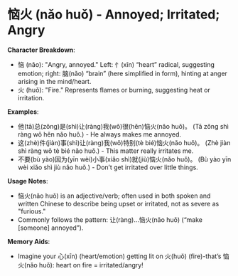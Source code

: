 # **恼火 (nǎo huǒ) - Annoyed; Irritated; Angry**

**Character Breakdown**:  
- 恼 (nǎo): "Angry, annoyed." Left: 忄(xīn) “heart” radical, suggesting emotion; right: 脑(nǎo) “brain” (here simplified in form), hinting at anger arising in the mind/heart.  
- 火 (huǒ): "Fire." Represents flames or burning, suggesting heat or irritation.

**Examples**:  
- 他(tā)总(zǒng)是(shì)让(ràng)我(wǒ)很(hěn)恼火(nǎo huǒ)。 (Tā zǒng shì ràng wǒ hěn nǎo huǒ.) - He always makes me annoyed.  
- 这(zhè)件(jiàn)事(shì)让(ràng)我(wǒ)特别(tè bié)恼火(nǎo huǒ)。 (Zhè jiàn shì ràng wǒ tè bié nǎo huǒ.) - This matter really irritates me.  
- 不要(bù yào)因为(yīn wèi)小事(xiǎo shì)就(jiù)恼火(nǎo huǒ)。 (Bù yào yīn wèi xiǎo shì jiù nǎo huǒ.) - Don’t get irritated over little things.

**Usage Notes**:  
- 恼火(nǎo huǒ) is an adjective/verb; often used in both spoken and written Chinese to describe being upset or irritated, not as severe as "furious."  
- Commonly follows the pattern: 让(ràng)…恼火(nǎo huǒ) (“make [someone] annoyed”).

**Memory Aids**:  
- Imagine your 心(xīn) (heart/emotion) getting lit on 火(huǒ) (fire)-that’s 恼火(nǎo huǒ): heart on fire = irritated/angry!